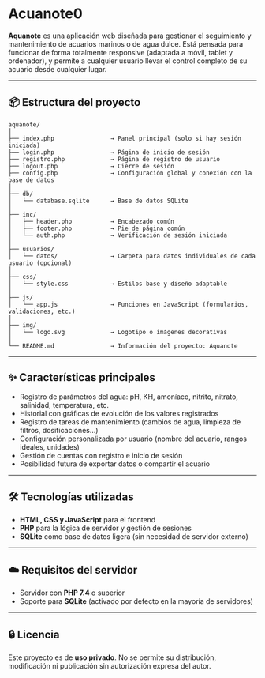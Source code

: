 # Acuanote0

**Aquanote** es una aplicación web diseñada para gestionar el seguimiento y mantenimiento de acuarios marinos o de agua dulce. Está pensada para funcionar de forma totalmente responsive (adaptada a móvil, tablet y ordenador), y permite a cualquier usuario llevar el control completo de su acuario desde cualquier lugar.

---

## 📦 Estructura del proyecto

```
aquanote/
│
├── index.php                → Panel principal (solo si hay sesión iniciada)
├── login.php                → Página de inicio de sesión
├── registro.php             → Página de registro de usuario
├── logout.php               → Cierre de sesión
├── config.php               → Configuración global y conexión con la base de datos
│
├── db/
│   └── database.sqlite      → Base de datos SQLite
│
├── inc/
│   ├── header.php           → Encabezado común
│   ├── footer.php           → Pie de página común
│   └── auth.php             → Verificación de sesión iniciada
│
├── usuarios/
│   └── datos/               → Carpeta para datos individuales de cada usuario (opcional)
│
├── css/
│   └── style.css            → Estilos base y diseño adaptable
│
├── js/
│   └── app.js               → Funciones en JavaScript (formularios, validaciones, etc.)
│
├── img/
│   └── logo.svg             → Logotipo o imágenes decorativas
│
└── README.md                → Información del proyecto: Aquanote
```

---

## ✨ Características principales

- Registro de parámetros del agua: pH, KH, amoníaco, nitrito, nitrato, salinidad, temperatura, etc.
- Historial con gráficas de evolución de los valores registrados
- Registro de tareas de mantenimiento (cambios de agua, limpieza de filtros, dosificaciones...)
- Configuración personalizada por usuario (nombre del acuario, rangos ideales, unidades)
- Gestión de cuentas con registro e inicio de sesión
- Posibilidad futura de exportar datos o compartir el acuario

---

## 🛠️ Tecnologías utilizadas

- **HTML, CSS y JavaScript** para el frontend
- **PHP** para la lógica de servidor y gestión de sesiones
- **SQLite** como base de datos ligera (sin necesidad de servidor externo)

---

## ☁️ Requisitos del servidor

- Servidor con **PHP 7.4** o superior
- Soporte para **SQLite** (activado por defecto en la mayoría de servidores)

---

## 🔒 Licencia

Este proyecto es de **uso privado**. No se permite su distribución, modificación ni publicación sin autorización expresa del autor.